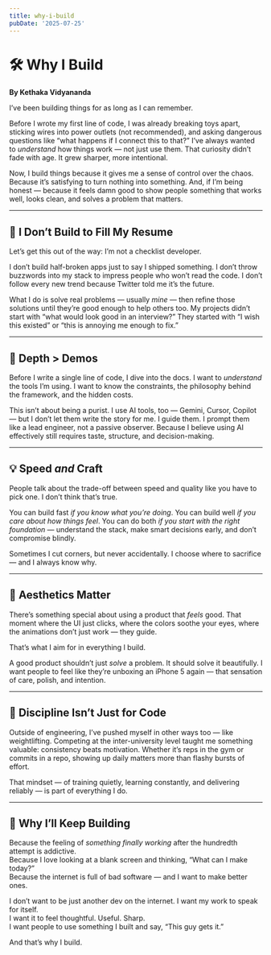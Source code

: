 ```yaml
---
title: why-i-build
pubDate: '2025-07-25'
---
```


# 🛠️ Why I Build

**By Kethaka Vidyananda**

I’ve been building things for as long as I can remember.

Before I wrote my first line of code, I was already breaking toys apart, sticking wires into power outlets (not recommended), and asking dangerous questions like “what happens if I connect this to that?” I’ve always wanted to *understand* how things work — not just use them. That curiosity didn’t fade with age. It grew sharper, more intentional.

Now, I build things because it gives me a sense of control over the chaos. Because it’s satisfying to turn nothing into something. And, if I’m being honest — because it feels damn good to show people something that works well, looks clean, and solves a problem that matters.

---

## 🧭 I Don’t Build to Fill My Resume

Let’s get this out of the way: I’m not a checklist developer.

I don’t build half-broken apps just to say I shipped something. I don’t throw buzzwords into my stack to impress people who won’t read the code. I don’t follow every new trend because Twitter told me it’s the future.

What I do is solve real problems — usually *mine* — then refine those solutions until they’re good enough to help others too. My projects didn’t start with “what would look good in an interview?” They started with “I wish this existed” or “this is annoying me enough to fix.”

---

## 🎯 Depth > Demos

Before I write a single line of code, I dive into the docs. I want to *understand* the tools I’m using. I want to know the constraints, the philosophy behind the framework, and the hidden costs.

This isn’t about being a purist. I use AI tools, too — Gemini, Cursor, Copilot — but I don’t let them write the story for me. I guide them. I prompt them like a lead engineer, not a passive observer. Because I believe using AI effectively still requires taste, structure, and decision-making.

---

## 💡 Speed *and* Craft

People talk about the trade-off between speed and quality like you have to pick one. I don’t think that’s true.

You can build fast *if you know what you’re doing*. You can build well *if you care about how things feel*. You can do both *if you start with the right foundation* — understand the stack, make smart decisions early, and don’t compromise blindly.

Sometimes I cut corners, but never accidentally. I choose where to sacrifice — and I always know why.

---

## 🎨 Aesthetics Matter

There’s something special about using a product that *feels* good. That moment where the UI just clicks, where the colors soothe your eyes, where the animations don’t just work — they guide.

That’s what I aim for in everything I build.

A good product shouldn’t just *solve* a problem. It should solve it beautifully. I want people to feel like they’re unboxing an iPhone 5 again — that sensation of care, polish, and intention.

---

## 💪 Discipline Isn’t Just for Code

Outside of engineering, I’ve pushed myself in other ways too — like weightlifting. Competing at the inter-university level taught me something valuable: consistency beats motivation. Whether it’s reps in the gym or commits in a repo, showing up daily matters more than flashy bursts of effort.

That mindset — of training quietly, learning constantly, and delivering reliably — is part of everything I do.

---

## 🧩 Why I’ll Keep Building

Because the feeling of *something finally working* after the hundredth attempt is addictive.  
Because I love looking at a blank screen and thinking, “What can I make today?”  
Because the internet is full of bad software — and I want to make better ones.

I don’t want to be just another dev on the internet. I want my work to speak for itself.  
I want it to feel thoughtful. Useful. Sharp.  
I want people to use something I built and say, “This guy gets it.”

And that’s why I build.
